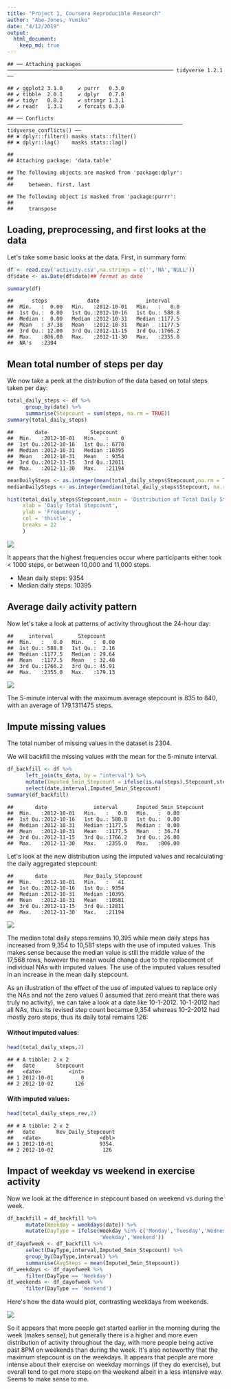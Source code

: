 ```yaml
---
title: "Project 1, Coursera Reproducible Research"
author: "Abe-Jones, Yumiko"
date: "4/12/2019"
output: 
  html_document:
    keep_md: true
---
```






```
## ── Attaching packages ────────────────────────────────────────────────────── tidyverse 1.2.1 ──
```

```
## ✔ ggplot2 3.1.0     ✔ purrr   0.3.0
## ✔ tibble  2.0.1     ✔ dplyr   0.7.8
## ✔ tidyr   0.8.2     ✔ stringr 1.3.1
## ✔ readr   1.3.1     ✔ forcats 0.3.0
```

```
## ── Conflicts ───────────────────────────────────────────────────────── tidyverse_conflicts() ──
## ✖ dplyr::filter() masks stats::filter()
## ✖ dplyr::lag()    masks stats::lag()
```

```
## 
## Attaching package: 'data.table'
```

```
## The following objects are masked from 'package:dplyr':
## 
##     between, first, last
```

```
## The following object is masked from 'package:purrr':
## 
##     transpose
```

## Loading, preprocessing, and first looks at the data

Let's take some basic looks at the data. First, in summary form:

```r
df <- read.csv('activity.csv',na.strings = c('','NA','NULL'))
df$date <- as.Date(df$date)## format as date

summary(df)
```

```
##      steps             date               interval     
##  Min.   :  0.00   Min.   :2012-10-01   Min.   :   0.0  
##  1st Qu.:  0.00   1st Qu.:2012-10-16   1st Qu.: 588.8  
##  Median :  0.00   Median :2012-10-31   Median :1177.5  
##  Mean   : 37.38   Mean   :2012-10-31   Mean   :1177.5  
##  3rd Qu.: 12.00   3rd Qu.:2012-11-15   3rd Qu.:1766.2  
##  Max.   :806.00   Max.   :2012-11-30   Max.   :2355.0  
##  NA's   :2304
```

## Mean total number of steps per day

We now take a peek at the distribution of the data based on total steps taken per day:

```r
total_daily_steps <- df %>%
      group_by(date) %>%
      summarise(Stepcount = sum(steps, na.rm = TRUE))
summary(total_daily_steps)
```

```
##       date              Stepcount    
##  Min.   :2012-10-01   Min.   :    0  
##  1st Qu.:2012-10-16   1st Qu.: 6778  
##  Median :2012-10-31   Median :10395  
##  Mean   :2012-10-31   Mean   : 9354  
##  3rd Qu.:2012-11-15   3rd Qu.:12811  
##  Max.   :2012-11-30   Max.   :21194
```

```r
meanDailySteps <- as.integer(mean(total_daily_steps$Stepcount,na.rm = TRUE))
medianDailySteps <- as.integer(median(total_daily_steps$Stepcount, na.rm = TRUE))

hist(total_daily_steps$Stepcount,main = 'Distribution of Total Daily Stepcounts',
     xlab = 'Daily Total Stepcount',
     ylab = 'Frequency',
     col = 'thistle',
     breaks = 22
     )
```

![](PA1_template_files/figure-html/hist-1.png)<!-- -->

It appears that the highest frequencies occur where participants either took < 1000
steps, or between 10,000 and 11,000 steps.

- Mean daily steps: 9354
- Median daily steps: 10395


## Average daily activity pattern

Now let's take a look at patterns of activity throughout the 24-hour day:

```
##     interval        Stepcount     
##  Min.   :   0.0   Min.   :  0.00  
##  1st Qu.: 588.8   1st Qu.:  2.16  
##  Median :1177.5   Median : 29.64  
##  Mean   :1177.5   Mean   : 32.48  
##  3rd Qu.:1766.2   3rd Qu.: 45.91  
##  Max.   :2355.0   Max.   :179.13
```

![](PA1_template_files/figure-html/timeseries_plot-1.png)<!-- -->



The 5-minute interval with the maximum average stepcount is 835 to 840, with an average of 179.1311475 steps.


## Impute missing values



The total number of missing values in the dataset is 2304.

We will backfill the missing values with the mean for the 5-minute interval.


```r
df_backfill <- df %>%
      left_join(ts_data, by = "interval") %>%
      mutate(Imputed_5min_Stepcount = ifelse(is.na(steps),Stepcount,steps)) %>%
      select(date,interval,Imputed_5min_Stepcount) 
summary(df_backfill)
```

```
##       date               interval      Imputed_5min_Stepcount
##  Min.   :2012-10-01   Min.   :   0.0   Min.   :  0.00        
##  1st Qu.:2012-10-16   1st Qu.: 588.8   1st Qu.:  0.00        
##  Median :2012-10-31   Median :1177.5   Median :  0.00        
##  Mean   :2012-10-31   Mean   :1177.5   Mean   : 36.74        
##  3rd Qu.:2012-11-15   3rd Qu.:1766.2   3rd Qu.: 26.00        
##  Max.   :2012-11-30   Max.   :2355.0   Max.   :806.00
```

Let's look at the new distribution using the imputed values and recalculating the daily aggregated stepcount:

```
##       date            Rev_Daily_Stepcount
##  Min.   :2012-10-01   Min.   :   41      
##  1st Qu.:2012-10-16   1st Qu.: 9354      
##  Median :2012-10-31   Median :10395      
##  Mean   :2012-10-31   Mean   :10581      
##  3rd Qu.:2012-11-15   3rd Qu.:12811      
##  Max.   :2012-11-30   Max.   :21194
```

![](PA1_template_files/figure-html/new_hist-1.png)<!-- -->

The median total daily steps remains 10,395 while mean daily steps has increased from 9,354 to 10,581 steps with the use of imputed values. This makes sense because the median value is still the middle value of the 17,568 rows, however the mean would change due to the replacement of individual NAs with imputed values. The use of the imputed values resulted in an increase in the mean daily stepcount.

As an illustration of the effect of the use of imputed values to replace only the NAs and not the zero values (I assumed that zero meant that there was truly no activity), we can take a look at a date like 10-1-2012. 10-1-2012 had all NAs, thus its revised step count becamse 9,354 whereas 10-2-2012 had mostly zero steps, thus its daily total remains 126:

#### Without imputed values:

```r
head(total_daily_steps,2)
```

```
## # A tibble: 2 x 2
##   date       Stepcount
##   <date>         <int>
## 1 2012-10-01         0
## 2 2012-10-02       126
```

#### With imputed values:

```r
head(total_daily_steps_rev,2)
```

```
## # A tibble: 2 x 2
##   date       Rev_Daily_Stepcount
##   <date>                   <dbl>
## 1 2012-10-01               9354.
## 2 2012-10-02                126
```


## Impact of weekday vs weekend in exercise activity

Now we look at the difference in stepcount based on weekend vs during the week. 

```r
df_backfill = df_backfill %>%
      mutate(Weekday = weekdays(date)) %>%
      mutate(DayType = ifelse(Weekday %in% c('Monday','Tuesday','Wednesday','Thursday','Friday'),
                              'Weekday','Weekend')) 
df_dayofweek <- df_backfill %>%
      select(DayType,interval,Imputed_5min_Stepcount) %>%
      group_by(DayType,interval) %>%
      summarise(AvgSteps = mean(Imputed_5min_Stepcount))
df_weekdays <- df_dayofweek %>%
      filter(DayType == 'Weekday')
df_weekends <- df_dayofweek %>%
      filter(DayType == 'Weekend')
```

Here's how the data would plot, contrasting weekdays from weekends. 

![](PA1_template_files/figure-html/panel_plot-1.png)<!-- -->

So it appears that more people get started earlier in the morning during the week (makes sense), but generally there is a higher and more even distribution of activity throughout the day, with more people being active past 8PM on weekends than during the week. It's also noteworthy that the maximum stepcount is on the weekdays. It appears that people are more intense about their exercise on weekday mornings (if they do exercise), but overall tend to get more steps on the weekend albeit in a less intensive way. Seems to make sense to me.


